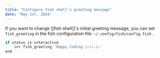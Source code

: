 ```yaml
---
title: "Configure fish shell's greeting message"
date: "May 1st, 2024"
---
```


If you want to change [[fish shell]]'s initial greeting message, you can set `fish_greeting` in the fish configuration file: `~/.config/fish/config.fish` .

```sh
if status is-interactive
    set fish_greeting 'Happy Coding (｡•̀ᴗ-)✧'
end
```
